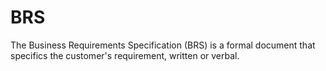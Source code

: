 # BRS
The Business Requirements Specification (BRS) is a formal document that specifics the customer's requirement, written or verbal.  
